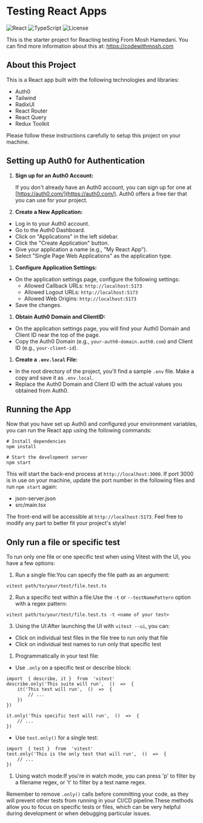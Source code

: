 # Testing React Apps

![React](https://img.shields.io/badge/React-^18.2.0-blue)
![TypeScript](https://img.shields.io/badge/TypeScript-^5.2.2-yellow)
![License](https://img.shields.io/badge/license-MIT-green)

This is the starter project for Reacting testing From Mosh Hamedani. You can find more information about this at: https://codewithmosh.com 

## About this Project 

This is a React app built with the following technologies and libraries: 

- Auth0 
- Tailwind 
- RadixUI
- React Router 
- React Query  
- Redux Toolkit 

Please follow these instructions carefully to setup this project on your machine. 

## Setting up Auth0 for Authentication

1. **Sign up for an Auth0 Account:**

   If you don't already have an Auth0 account, you can sign up for one at [https://auth0.com/](https://auth0.com/). Auth0 offers a free tier that you can use for your project.

2. **Create a New Application:**

- Log in to your Auth0 account.
- Go to the Auth0 Dashboard.
- Click on "Applications" in the left sidebar.
- Click the "Create Application" button.
- Give your application a name (e.g., "My React App").
- Select "Single Page Web Applications" as the application type.

1. **Configure Application Settings:**

- On the application settings page, configure the following settings:
  - Allowed Callback URLs: `http://localhost:5173` 
  - Allowed Logout URLs: `http://localhost:5173` 
  - Allowed Web Origins: `http://localhost:5173`
- Save the changes.

1. **Obtain Auth0 Domain and ClientID:**

- On the application settings page, you will find your Auth0 Domain and Client ID near the top of the page.
- Copy the Auth0 Domain (e.g., `your-auth0-domain.auth0.com`) and Client ID (e.g., `your-client-id`).

1. **Create a `.env.local` File:**

- In the root directory of the project, you'll find a sample `.env` file. Make a copy and save it as `.env.local`.
- Replace the Auth0 Domain and Client ID with the actual values you obtained from Auth0.


## Running the App

Now that you have set up Auth0 and configured your environment variables, you can run the React app using the following commands:

```
# Install dependencies
npm install

# Start the development server
npm start
```

This will start the back-end process at `http://localhost:3000`. If port 3000 is in use on your machine, update the port number in the following files and run `npm start` again: 

- json-server.json
- src/main.tsx

The front-end will be accessible at `http://localhost:5173`. Feel free to modify any part to better fit your project's style!

## Only run a file or specific test
To run only one file or one specific test when using Vitest with the UI, you have a few options:

1.  Run a single file:You can specify the file path as an argument:

```
vitest path/to/your/test/file.test.ts
```
2.  Run a specific test within a file:Use the `-t` or `--testNamePattern` option with a regex pattern:

```
vitest path/to/your/test/file.test.ts -t <name of your test>
```
3.  Using the UI:After launching the UI with `vitest --ui`, you can:

-   Click on individual test files in the file tree to run only that file
-   Click on individual test names to run only that specific test

1.  Programmatically in your test file:

-   Use `.only` on a specific test or describe block:

```
import  { describe, it }  from  'vitest'    
describe.only('This suite will run',  ()  =>  {    
    it('This test will run',  ()  =>  {    
        // ...    
    })  
})    
    
it.only('This specific test will run',  ()  =>  {    
    // ...  
}) 
```
-   Use `test.only()` for a single test:

```
import  { test }  from  'vitest'    
test.only('This is the only test that will run',  ()  =>  {    
    // ...  
})  
```
1.  Using watch mode:If you're in watch mode, you can press 'p' to filter by a filename regex, or 't' to filter by a test name regex.

Remember to remove `.only()` calls before committing your code, as they will prevent other tests from running in your CI/CD pipeline.These methods allow you to focus on specific tests or files, which can be very helpful during development or when debugging particular issues.